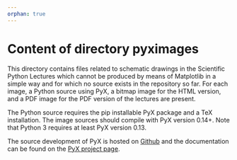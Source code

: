 ```yaml
---
orphan: true
---
```


# Content of directory pyximages

This directory contains files related to schematic drawings in the Scientific
Python Lectures which cannot be produced by means of Matplotlib in a simple way
and for which no source exists in the repository so far. For each image,
a Python source using PyX, a bitmap image for the HTML version, and a PDF image
for the PDF version of the lectures are present.

The Python source requires the pip installable PyX package and a TeX
installation. The image sources should compile with PyX version 0.14+. Note
that Python 3 requires at least PyX version 0.13.

The source development of PyX is hosted on [Github](https://github.com/pyx-project/pyx)
and the documentation can be found on the [PyX project page](https://pyx-project.org/).
